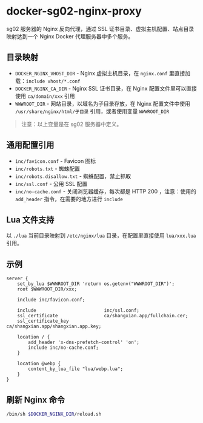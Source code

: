 # docker-sg02-nginx-proxy
sg02 服务器的 Nginx 反向代理，通过 SSL 证书目录、虚拟主机配置、站点目录映射达到一个 Nginx Docker 代理服务器中多个服务。

## 目录映射

- `DOCKER_NGINX_VHOST_DIR` - Nginx 虚拟主机目录，在 `nginx.conf` 里直接加载：`include vhost/*.conf`
- `DOCKER_NGINX_CA_DIR` - Nginx SSL 证书目录，在 Nginx 配置文件里可以直接使用 `ca/domain/xxx` 引用
- `WWWROOT_DIR` - 网站目录，以域名为子目录存放，在 Nginx 配置文件中使用 `/usr/share/nginx/html/子目录` 引用，或者使用变量 `WWWROOT_DIR`

> 注意：以上变量是在 sg02 服务器中定义。

## 通用配置引用

- `inc/favicon.conf` - Favicon 图标
- `inc/robots.txt` - 蜘蛛配置
- `inc/robots.disallow.txt` - 蜘蛛配置，禁止抓取
- `inc/ssl.conf` - 公用 SSL 配置
- `inc/no-cache.conf` - 关闭浏览器缓存，每次都是 HTTP 200 ，注意：使用的 `add_header` 指令，在需要的地方进行 `include`

## Lua 文件支持

以 `./lua` 当前目录映射到 `/etc/nginx/lua` 目录，在配置里直接使用 `lua/xxx.lua` 引用。

## 示例

```nginx
server {
    set_by_lua $WWWROOT_DIR 'return os.getenv("WWWROOT_DIR")';
    root $WWWROOT_DIR/xxx;

    include inc/favicon.conf;

    include                         inc/ssl.conf;
    ssl_certificate                 ca/shangxian.app/fullchain.cer;
    ssl_certificate_key             ca/shangxian.app/shangxian.app.key;

    location / {
        add_header 'x-dns-prefetch-control' 'on';
        include inc/no-cache.conf;
    }

    location @webp {
        content_by_lua_file "lua/webp.lua";
    }
}
```

## 刷新 Nginx 命令

```bash
/bin/sh $DOCKER_NGINX_DIR/reload.sh
```